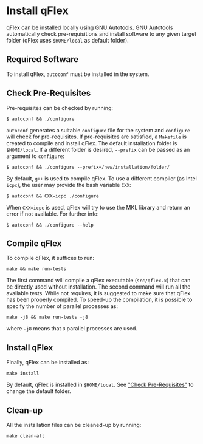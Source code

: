 # Install qFlex

qFlex can be installed locally using [GNU Autotools](https://www.gnu.org/software/automake/faq/autotools-faq.html). 
GNU Autotools automatically check pre-requisitions and install software to any
given target folder (qFlex uses `$HOME/local` as default folder).

## Required Software

To install qFlex, `autoconf` must be installed in the system.

## Check Pre-Requisites 

Pre-requisites can be checked by running:
```
$ autoconf && ./configure
```
`autoconf` generates a suitable `configure` file for the system and `configure`
will check for pre-requisites. If pre-requisites are satisfied, a `Makefile` is
created to compile and install qFlex. The default installation folder is
`$HOME/local`. If a different folder is desired, `--prefix` can be passed as an
argument to `configure`:
```
$ autoconf && ./configure --prefix=/new/installation/folder/
```
By default, `g++` is used to compile qFlex. To use a different compiler (as
Intel `icpc`), the user may provide the bash variable `CXX`:
```
$ autoconf && CXX=icpc ./configure
```
When `CXX=icpc` is used, qFlex will try to use the MKL library and return an
error if not available. For further info:
```
$ autoconf && ./configure --help
```

## Compile qFlex

To compile qFlex, it suffices to run:
```
make && make run-tests
```
The first command will compile a qFlex executable (`src/qflex.x`) that can be
directly used without installation. The second command will run all the
available tests. While not requires, it is suggested to make sure that qFlex has
been properly compiled. To speed-up the compilation, it is possible to specify
the number of parallel processes as:
```
make -j8 && make run-tests -j8
```
where `-j8` means that `8` parallel processes are used.

## Install qFlex

Finally, qFlex can be installed as:
```
make install
```
By default, qFlex is installed in `$HOME/local`. See
["Check Pre-Requisites"](#check-pre-requisites) to change the default folder.

## Clean-up

All the installation files can be cleaned-up by running:
```
make clean-all
```
